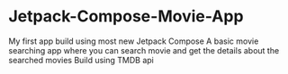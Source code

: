 # Jetpack-Compose-Movie-App
My first app build using most new Jetpack Compose 
A basic movie searching app where you can search movie and get the details about the searched movies
Build using TMDB api
